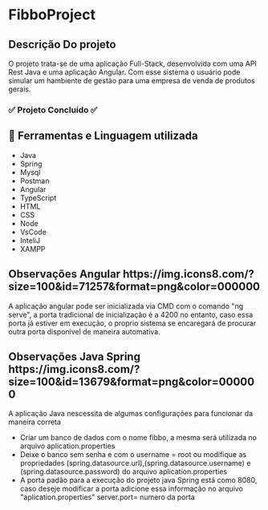<h1>
  FibboProject
</h1>
<h2>
    Descrição Do projeto
</h2>
<p>
  O projeto trata-se de uma aplicação Full-Stack, desenvolvida com uma API Rest Java e uma aplicação Angular.
  Com esse sistema o usuário pode simular um hambiente de gestão para uma empresa de venda de produtos gerais.
</p>
<h3>
 ✅ Projeto Concluído ✅
</h3>
<h2>
  📄 Ferramentas e Linguagem utilizada
</h2>
<ul>
  <li> Java </li>
  <li> Spring </li>
  <li> Mysql  </li>
  <li> Postman </li>
  <li> Angular </li>
  <li> TypeScript </li>
  <li> HTML </li>
  <li> CSS </li>
  <li> Node </li>
  <li> VsCode </li>
  <li> InteliJ </li>
  <li> XAMPP </li>
</ul>
<h2>
  Observações Angular https://img.icons8.com/?size=100&id=71257&format=png&color=000000
</h2>
<p>
  A aplicação angular pode ser inicializada via CMD com o comando "ng serve", a porta tradicional de inicialização é a 4200
  no entanto, caso essa porta já estiver em execução, o proprio sistema se encaregará de procurar outra porta disponivel de maneira automativa.
</p>
<h2>
  Observações Java Spring https://img.icons8.com/?size=100&id=13679&format=png&color=000000 
</h2>
<p>
  A aplicação Java nescessita de algumas configurações para funcionar da maneira correta
  <ul>
    <li>Criar um banco de dados com o nome fibbo, a mesma será utilizada no arquivo aplication.properties</li>
    <li>Deixe o banco sem senha e com o username = root ou modifique as propriedades (spring.datasource.url),(spring.datasource.username) e (spring.datasource.password) do arquivo aplication.properties</li>
    <li>A porta padão para a execução do projeto java Spring está como 8080, caso deseje modificar a porta adicione essa informação no arquivo "aplication.properties" server.port= numero da porta </li>
  </ul>
</p>

